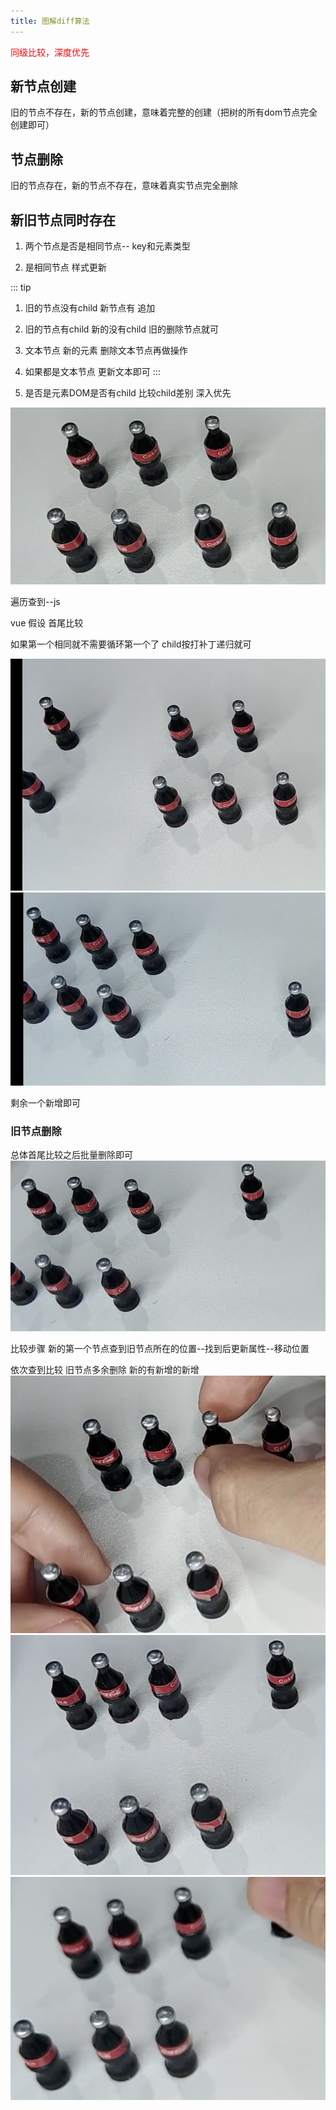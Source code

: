 ```yaml
---
title: 图解diff算法
---
```

<span style="color: red">同级比较，深度优先</span>
## 新节点创建 

旧的节点不存在，新的节点创建，意味着完整的创建（把树的所有dom节点完全创建即可）

## 节点删除

旧的节点存在，新的节点不存在，意味着真实节点完全删除

## 新旧节点同时存在


1. 两个节点是否是相同节点-- key和元素类型

2. 是相同节点 样式更新

::: tip
1. 旧的节点没有child  新节点有 追加


2. 旧的节点有child 新的没有child 旧的删除节点就可


3. 文本节点  新的元素  删除文本节点再做操作

4. 如果都是文本节点 更新文本即可
:::


3. 是否是元素DOM是否有child 比较child差别  深入优先


![child新增节点](./images/WechatIMG17.png)

遍历查到--js

vue 假设 首尾比较
 
如果第一个相同就不需要循环第一个了 child按打补丁递归就可

![首尾比较1](./images/WechatIMG18.png)
![首尾比较2](./images/WechatIMG19.png)

剩余一个新增即可

### 旧节点删除
总体首尾比较之后批量删除即可
![老节点删除](./images/WechatIMG20.png)

比较步骤
新的第一个节点查到旧节点所在的位置--找到后更新属性--移动位置

依次查到比较 旧节点多余删除  新的有新增的新增
![查到旧节点](./images/WechatIMG21.png)
![移动旧节点](./images/WechatIMG22.png)
![比较 多余删除](./images/WechatIMG23.png)



